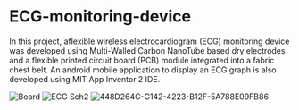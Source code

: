 # ECG-monitoring-device
In this project, aflexible wireless electrocardiogram (ECG) monitoring device was developed using Multi-Walled Carbon NanoTube based dry electrodes and a flexible printed circuit board (PCB) module integrated into a fabric chest belt. An android mobile application to display an ECG graph is also developed using MIT App Inventor 2 IDE. 

![Board](https://user-images.githubusercontent.com/88264517/133828758-e0def8f2-6dfc-4493-a00b-4339c5370e7c.png)
![ECG Sch2](https://user-images.githubusercontent.com/88264517/133828793-ce7a7dff-291b-432e-a5d4-06ae78a29b5b.png)
![448D264C-C142-4223-B12F-5A788E09FB86](https://user-images.githubusercontent.com/88264517/133829648-3af9509d-cb91-42fc-bb47-7675b8d3da1c.PNG)



